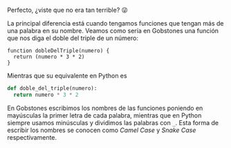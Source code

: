 Perfecto, ¿viste que no era tan terrible? :stuck_out_tongue_winking_eye:

La principal diferencia está cuando tengamos funciones que tengan más de una palabra en su nombre. Veamos como sería en Gobstones una función que nos diga el doble del triple de un número:

```gobstones
function dobleDelTriple(numero) {
  return (numero * 3 * 2)
}
```
Mientras que su equivalente en Python es

```python
def doble_del_triple(numero):
  return numero * 3 * 2
```

En Gobstones escribimos los nombres de las funciones poniendo en mayúsculas la primer letra de cada palabra, mientras que en Python siempre usamos minúsculas y dividimos las palabras con `_`. Esta forma de escribir los nombres se conocen como _Camel Case_ y _Snake Case_ respectivamente.